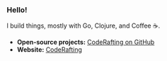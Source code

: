 ### Hello!
I build things, mostly with Go, Clojure, and Coffee ☕.

- **Open-source projects:** [CodeRafting on GitHub](https://github.com/coderafting)
- **Website:** [CodeRafting](https://coderafting.com)

